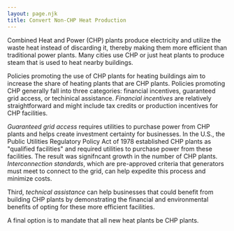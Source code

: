 ```yaml
---
layout: page.njk
title: Convert Non-CHP Heat Production
---
```

Combined Heat and Power (CHP) plants produce electricity and utilize the waste heat instead of discarding it, thereby making them more efficient than traditional power plants. Many cities use CHP or just heat plants to produce steam that is used to heat nearby buildings.

Policies promoting the use of CHP plants for heating buildings aim to increase the share of heating plants that are CHP plants. Policies promoting CHP generally fall into three categories: financial incentives, guaranteed grid access, or techinical assistance. *Financial incentives* are relatively straightforward and might include tax credits or production incentives for CHP facilities.

*Guaranteed grid access* requires utilities to purchase power from CHP plants and helps create investment certainty for businesses. In the U.S., the Public Utilities Regulatory Policy Act of 1978 established CHP plants as "qualified facilities" and required utilities to purchase power from these facilities. The result was signifncant growth in the number of CHP plants. *Interconnection standards*, which are pre-approved criteria that generators must meet to connect to the grid, can help expedite this process and minimize costs.

Third, *technical assistance* can help businesses that could benefit from building CHP plants by demonstrating the financial and environmental benefits of opting for these more efficient facilities.

A final option is to mandate that all new heat plants be CHP plants.
